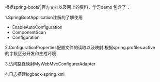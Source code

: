 根据spring-boot的官方文档以及网上的资料，学习demo
包含了：

1.SpringBootApplication注解的了解使用
- EnableAutoConfiguration
- ComponentScan
- Configuration

2.ConfigurationProperties配置文件的读取以及映射
根据spring.profiles.active的字段区分开发和生成环境

3.访问路径映射MyWebMvcConfigurerAdapter

4.日志搭建logback-spring.xml